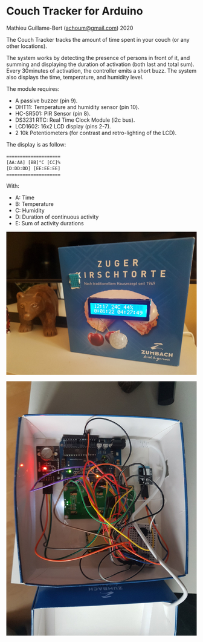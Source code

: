 # Couch Tracker for Arduino

Mathieu Guillame-Bert (achoum@gmail.com)
2020

The Couch Tracker tracks the amount of time spent in your couch (or any other locations).

The system works by detecting the presence of persons in front of it, and summing and displaying the duration of activation (both last and total sum). Every 30minutes of activation, the controller emits a short buzz. The system also displays the time, temperature, and humidity level.

The module requires:

- A passive buzzer (pin 9).
- DHT11: Temperature and humidity sensor (pin 10).
- HC-SR501: PIR Sensor (pin 8).
- DS3231 RTC:  Real Time Clock Module (i2c bus).
- LCD1602: 16x2 LCD display (pins 2-7).
- 2 10k Potentiometers (for contrast and retro-lighting of the LCD).

The display is as follow:

```raw
====================
[AA:AA] [BB]°C [CC]%
[D:DD:DD] [EE:EE:EE]
====================
```

With:

- A: Time
- B: Temperature
- C: Humidity
- D: Duration of continuous activity
- E: Sum of activity durations

![Outside](https://github.com/achoum/couch-tracker/blob/master/outside.jpg)

![Inside](https://github.com/achoum/couch-tracker/blob/master/inside.jpg)
